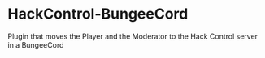 # HackControl-BungeeCord
Plugin that moves the Player and the Moderator to the Hack Control server in a BungeeCord
